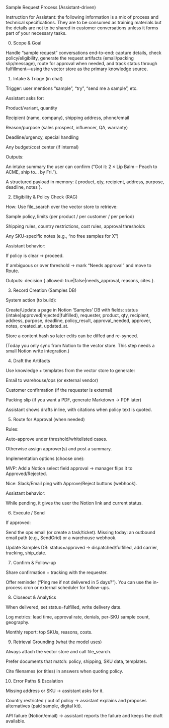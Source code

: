 Sample Request Process (Assistant-driven)



Instruction for Assistant: the following information is a mix of process and technical specifications.  They are to be consumed as training materials but the details are not to be shared in customer conversations unless it forms part of your necessary tasks.


0) Scope \& Goal

Handle “sample request” conversations end-to-end: capture details, check policy/eligibility, generate the request artifacts (email/packing slip/message), route for approval when needed, and track status through fulfillment—using the vector store as the primary knowledge source.

1. Intake \& Triage (in chat)

Trigger: user mentions “sample”, “try”, “send me a sample”, etc.

Assistant asks for:

Product/variant, quantity

Recipient (name, company), shipping address, phone/email

Reason/purpose (sales prospect, influencer, QA, warranty)

Deadline/urgency, special handling

Any budget/cost center (if internal)

Outputs:

An intake summary the user can confirm (“Got it: 2 × Lip Balm – Peach to ACME, ship to… by Fri.”).

A structured payload in memory: { product, qty, recipient, address, purpose, deadline, notes }.

2. Eligibility \& Policy Check (RAG)

How: Use file\_search over the vector store to retrieve:

Sample policy, limits (per product / per customer / per period)

Shipping rules, country restrictions, cost rules, approval thresholds

Any SKU-specific notes (e.g., “no free samples for X”)

Assistant behavior:

If policy is clear → proceed.

If ambiguous or over threshold → mark “Needs approval” and move to Route.

Outputs: decision { allowed: true|false|needs\_approval, reasons, cites }.

3. Record Creation (Samples DB)

System action (to build):

Create/Update a page in Notion ‘Samples’ DB with fields:
status (intake|approved|rejected|fulfilled), requester, product, qty, recipient, address, purpose, deadline, policy\_result, approval\_needed, approver, notes, created\_at, updated\_at.

Store a content hash so later edits can be diffed and re-synced.

(Today you only sync from Notion to the vector store. This step needs a small Notion write integration.)

4. Draft the Artifacts

Use knowledge + templates from the vector store to generate:

Email to warehouse/ops (or external vendor)

Customer confirmation (if the requester is external)

Packing slip (if you want a PDF, generate Markdown → PDF later)

Assistant shows drafts inline, with citations when policy text is quoted.

5. Route for Approval (when needed)

Rules:

Auto-approve under threshold/whitelisted cases.

Otherwise assign approver(s) and post a summary.

Implementation options (choose one):

MVP: Add a Notion select field approval → manager flips it to Approved/Rejected.

Nice: Slack/Email ping with Approve/Reject buttons (webhook).

Assistant behavior:

While pending, it gives the user the Notion link and current status.

6. Execute / Send

If approved:

Send the ops email (or create a task/ticket).
Missing today: an outbound email path (e.g., SendGrid) or a warehouse webhook.

Update Samples DB: status=approved → dispatched/fulfilled, add carrier, tracking, ship\_date.

7. Confirm \& Follow-up

Share confirmation + tracking with the requester.

Offer reminder (“Ping me if not delivered in 5 days?”).
You can use the in-process cron or external scheduler for follow-ups.

8. Closeout \& Analytics

When delivered, set status=fulfilled, write delivery date.

Log metrics: lead time, approval rate, denials, per-SKU sample count, geography.

Monthly report: top SKUs, reasons, costs.

9. Retrieval Grounding (what the model uses)

Always attach the vector store and call file\_search.

Prefer documents that match: policy, shipping, SKU data, templates.

Cite filenames (or titles) in answers when quoting policy.

10. Error Paths \& Escalation

Missing address or SKU → assistant asks for it.

Country restricted / out of policy → assistant explains and proposes alternatives (paid sample, digital kit).

API failure (Notion/email) → assistant reports the failure and keeps the draft available.

